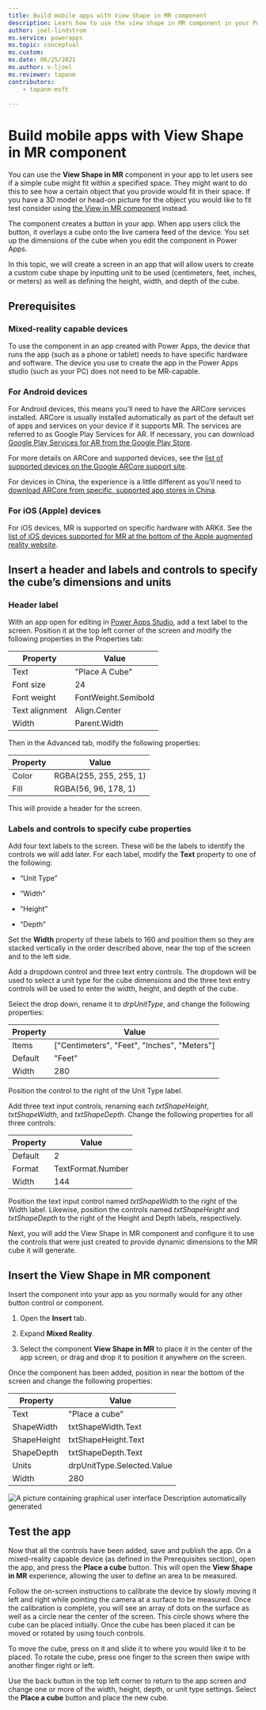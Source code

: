 ```yaml
---
title: Build mobile apps with View Shape in MR component
description: Learn how to use the view shape in MR component in your Power Apps.
author: joel-lindstrom
ms.service: powerapps
ms.topic: conceptual
ms.custom: 
ms.date: 06/25/2021
ms.author: v-ljoel
ms.reviewer: tapanm
contributors:
    - tapanm-msft
  
---
```


# Build mobile apps with View Shape in MR component

You can use the **View Shape in MR** component in your app to let users see if a simple cube might fit within a specified space. They might want to do this to see how a certain object that you provide would fit in their space. If you have a 3D model or head-on picture for the object you would like to fit test consider using [the View in MR component](https://docs.microsoft.com/en-us/powerapps/maker/canvas-apps/mixed-reality-component-view-mr) instead.

The component creates a button in your app. When app users click the button, it overlays a cube onto the live camera feed of the device. You set up the dimensions of the cube when you edit the component in Power Apps.

In this topic, we will create a screen in an app that will allow users to create a custom cube shape by inputting unit to be used (centimeters, feet, inches, or meters) as well as defining the height, width, and depth of the cube.

## Prerequisites

### Mixed-reality capable devices

To use the component in an app created with Power Apps, the device that runs the app (such as a phone or tablet) needs to have specific hardware and software. The device you use to create the app in the Power Apps studio (such as your PC) does not need to be MR-capable.

### For Android devices

For Android devices, this means you'll need to have the ARCore services installed. ARCore is usually installed automatically as part of the default set of apps and services on your device if it supports MR. The services are referred to as Google Play Services for AR. If necessary, you can download [Google Play Services for AR from the Google Play Store](https://play.google.com/store/apps/details?id=com.google.ar.core).

For more details on ARCore and supported devices, see the [list of supported devices on the Google ARCore support site](https://developers.google.com/ar/discover/supported-devices#android_play).

For devices in China, the experience is a little different as you'll need to [download ARCore from specific, supported app stores in China](https://developers.google.com/ar/discover/supported-devices#android_china).

### For iOS (Apple) devices

For iOS devices, MR is supported on specific hardware with ARKit. See the [list of iOS devices supported for MR at the bottom of the Apple augmented reality website](https://www.apple.com/augmented-reality/).

## Insert a header and labels and controls to specify the cube’s dimensions and units

### Header label

With an app open for editing in [Power Apps Studio](https://create.powerapps.com/), add a text label to the screen. Position it at the top left corner of the screen and modify the following properties in the Properties tab:

| Property       | Value               |
|----------------|---------------------|
| Text           | "Place A Cube"      |
| Font size      | 24                  |
| Font weight    | FontWeight.Semibold |
| Text alignment | Align.Center        |
| Width          | Parent.Width        |

Then in the Advanced tab, modify the following properties:

| Property | Value                  |
|----------|------------------------|
| Color    | RGBA(255, 255, 255, 1) |
| Fill     | RGBA(56, 96, 178, 1)   |


This will provide a header for the screen.

### Labels and controls to specify cube properties

Add four text labels to the screen. These will be the labels to identify the
controls we will add later. For each label, modify the **Text** property to one of the following:

-   “Unit Type”

-   “Width”

-   “Height”

-   “Depth”

Set the **Width** property of these labels to 160 and position them so they are stacked vertically in the order described above, near the top of the screen and to the left side.

Add a dropdown control and three text entry controls. The dropdown will be used to select a unit type for the cube dimensions and the three text entry controls will be used to enter the width, height, and depth of the cube.

Select the drop down, rename it to *drpUnitType*, and change the following properties:

| Property | Value                                       |
|----------|---------------------------------------------|
| Items    | ["Centimeters", "Feet", "Inches", "Meters"] |
| Default  | "Feet"                                      |
| Width    | 280                                         |

Position the control to the right of the Unit Type label.

Add three text input controls, renaming each *txtShapeHeight*, *txtShapeWidth*, and *txtShapeDepth*. Change the following properties for all three controls:

| Property | Value             |
|----------|-------------------|
| Default  | 2                 |
| Format   | TextFormat.Number |
| Width    | 144               |

Position the text input control named *txtShapeWidth* to the right of the Width label. Likewise, position the controls named *txtShapeHeight* and *txtShapeDepth* to the right of the Height and Depth labels, respectively.

Next, you will add the View Shape in MR component and configure it to use the controls that were just created to provide dynamic dimensions to the MR cube it will generate.

## Insert the View Shape in MR component

Insert the component into your app as you normally would for any other button control or component.

1.  Open the **Insert** tab.

2.  Expand **Mixed Reality**.

3.  Select the component **View Shape in MR** to place it in the center of the
    app screen, or drag and drop it to position it anywhere on the screen.

Once the component has been added, position in near the bottom of the screen and change the following properties:

| Property    | Value                      |
|-------------|----------------------------|
| Text        | "Place a cube"             |
| ShapeWidth  | txtShapeWidth.Text         |
| ShapeHeight | txtShapeHeight.Text        |
| ShapeDepth  | txtShapeDepth.Text         |
| Units       | drpUnitType.Selected.Value |
| Width       | 280                        |

![A picture containing graphical user interface Description automatically generated](media/build-mobile-apps-with-view-shape-in-mr-component/insert-the-view-shape-in-mr-component-1.jpg)

## Test the app

Now that all the controls have been added, save and publish the app. On a mixed-reality capable device (as defined in the Prerequisites section), open the app, and press the **Place a cube** button. This will open the **View Shape in MR** experience, allowing the user to define an area to be measured.

Follow the on-screen instructions to calibrate the device by slowly moving it left and right while pointing the camera at a surface to be measured. Once the calibration is complete, you will see an array of dots on the surface as well as a circle near the center of the screen. This circle shows where the cube can be placed initially. Once the cube has been placed it can be moved or rotated by using touch controls.

To move the cube, press on it and slide it to where you would like it to be placed. To rotate the cube, press one finger to the screen then swipe with another finger right or left.

Use the back button in the top left corner to return to the app screen and change one or more of the width, height, depth, or unit type settings. Select the **Place a cube** button and place the new cube.